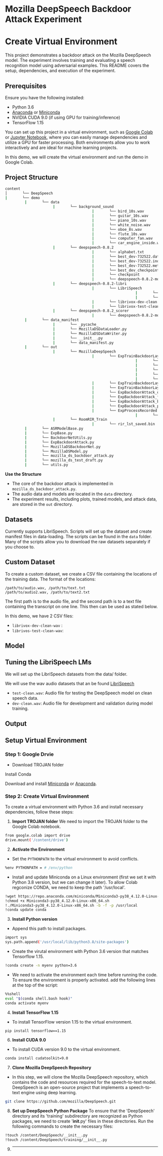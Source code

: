 # Mozilla DeepSpeech Backdoor Attack Experiment

Create Virtual Environment
============================

This project demonstrates a backdoor attack on the Mozilla DeepSpeech model. The experiment involves training and evaluating a speech recognition model using adversarial examples. This README covers the setup, dependencies, and execution of the experiment.

## Prerequisites

Ensure you have the following installed:
- Python 3.6 
- [Anaconda](https://www.anaconda.com/products/individual) or [Miniconda](https://docs.conda.io/en/latest/miniconda.html)
- NVIDIA CUDA 9.0 (if using GPU for training/inference)
- TensorFlow 1.15

You can set up this project in a virtual environment, such as [Google Colab](https://colab.research.google.com/) or [Jupyter Notebook](https://jupyter.org/), where you can easily manage dependencies and utilize a GPU for faster processing. Both environments allow you to work interactively and are ideal for machine learning projects.

In this demo, we will create the virtual environment and run the demo in Google Colab.

## Project Structure

```bash
content
│       └── DeepSpeech
|       └── demo
         |       └── data
                      |       └── background_sound
                                        |       └── bird_10s.wav
                                        |       └── guitar_10s.wav
                                        |       └── piano_10s.wav
                                        |       └── white_noise.wav
                                        |       └── oboe_8s.wav
                                        |       └── flute_10s.wav
                                        |       └── computer_fan.wav
                                        |       └── car_engine_inside.wav
                      |       └── deepspeech-0.8.2
                                        |       └── alphabet.txt
                                        |       └── best_dev-732522.data-00000-of-00001
                                        |       └── best_dev-732522.index
                                        |       └── best_dev-732522.meta
                                        |       └── best_dev_checkpoint
                                        |       └── checkpoint
                                        |       └── deepspeech-0.8.2-models.pbmm
                      |       └── deepspeech-0.8.2-libri
                                        |       └── LibriSpeech
                                                            |       └── test-clean.wav
                                                            |       └── dev-clean.wav
                                        |       └── librivox-dev-clean.csv
                                        |       └── librivox-test-clean.csv
                      |       └── deepspeech-0.8.2_scorer
                                        |       └── deepspeech-0.8.2-models.scorers
         |       └── data_manifest
                      |       └── _pycache_
                      |       └── MozillaDSDataLoader.py
                      |       └── MozillaDSDataWriter.py
                      |       └── __init__.py
                      |       └── data_manifest.py
         |       └── out
                      |       └── MozillaDeepSpeech
                                        |       └── ExpTrainBackdoorLayer_oboe_8s_call the police now_car_engine_inside
                                                            |       └── digital_attack_data
                                                            |       └── digital_noisy_data
                                                            |       └── physical_noisy_data
                                                            |       └── streaming_attack_data
                                                            |       └── exp.status
                                        |       └── ExpTrainBackdoorLayer_flute_10s_open the garage door_computer_fan
                                        |       └── ExpTrainBackdoorLayer_bird_10s_turn all lights off_white_noise
                                        |       └── ExpBackdoorAttack_oboe_8s_call the police now_car_engine_inside
                                        |       └── ExpBackdoorAttack_flute_10s_open the garage door_computer_fan
                                        |       └── ExpBackdoorAttack_bird_10s_turn all lights off_white_noise
                                        |       └── ExpBackdoorAttack_plot
                                        |       └── ExpProcessRecorded
                                                            |       └── process_recorded.bin
                      |       └── RoomRIR_Train
                                        |       └── rir_lst_saved.bin
         |       └── ASRModelBase.py
         |       └── ExpBase.py
         |       └── BackdoorNetUtils.py
         |       └── ExpBackdoorAttack.py
         |       └── MozillaDSBackdoorNet.py
         |       └── MozillaDSModel.py
         |       └── mozilla_ds_backdoor_attack.py
         |       └── mozilla_ds_test_draft.py
         |       └── utils.py
```
**Use the Structure**
- The core of the backdoor attack is implemented in ```mozilla_ds_backdoor_attack.py```.
- The audio data and models are located in the ```data``` directory.
- The experiment results, including plots, trained models, and attack data, are stored in the ```out``` directory.
 
## Datasets

Currently supports LibriSpeech. Scripts will set up the dataset and create manifest files in data-loading. The scripts can be found in the ```data``` folder. Many of the scripts allow you to download the raw datasets separately if you choose to.

## Custom Dataset

To create a custom dataset, we create a CSV file containing the locations of the training data. 
The format of the locations:

```
/path/to/audio.wav, /path/to/text.txt
/path/to/audio2.wav, /path/to/text2.txt
```

The first path is to the audio file, and the second path is to a text file containing the transcript on one line. This then can be used as stated below.

In this demo, we have 2 CSV files: 
- ```librivox-dev-clean-wav``` :
- ```librivos-test-clean-wav```: 


## Model



## Tuning the LibriSpeech LMs

We will set up the LibriSpeech datasets from the data/ folder. 

We will use the wav audio datasets that an be found [LibriSpeech](http://www.openslr.org/11/)

- ```test-clean.wav```: Audio file for testing the DeepSpeech model on clean speech data.
- ```dev-clean.wav```: Audio file for development and validation during model training.


## Output

## Setup Virtual Environment

### Step 1: Google Drvie
- Download TROJAN folder

Install Conda

Download and install [Miniconda](https://docs.conda.io/en/latest/miniconda.html) or [Anaconda](https://www.anaconda.com/products/individual).

### Step 2: Create Virtual Environment

To create a virtual environment with Python 3.6 and install necessary dependencies, follow these steps:

1. **Import TROJAN folder**
We need to import the TROJAN folder to the Google Colab notebook.

```bash
from google.colab import drive
drive.mount('/content/drive')
```


2. **Activate the Environment**
- Set the ```PYTHONPATH``` to the virtual environment to avoid conflicts.
```bash
%env PYTHONPATH = # /env/python
```

- Install and update Miniconda on a Linux environment (first we set it with Python 3.8 version, but we can change it later). To allow Colab regconize CONDA, we need to keep the path '/usr/local'.
```bash
!wget https://repo.anaconda.com/miniconda/Miniconda3-py38_4.12.0-Linux-x86_64.sh
!chmod +x Miniconda3-py38_4.12.0-Linux-x86_64.sh
!./Miniconda3-py38_4.12.0-Linux-x86_64.sh -b -f -p /usr/local
!conda update conda
```

3. **Install Python version**
- Append this path to install packages.
```bash
import sys
sys.path.append('/usr/local/lib/python3.8/site-packages')
```

- Create the virutal environment with Python 3.6 version that matches Tensorflow 1.15.
```bash
!conda create -n myenv python=3.6
```

- We need to activate the environment each time before running the code. To ensure the environment is properly activated. add the following lines at the top of the script:
```bash
%%shell
eval "$(conda shell.bash hook)"
conda activate myenv
```
  
4. **Install TensorFlow 1.15**
- To install TensorFlow version 1.15 to the virtual environment.
```bash
pip install tensorflow==1.15
```

6. **Install CUDA 9.0**
- To install CUDA version 9.0 to the virtual environment.
```bash
conda install cudatoolkit=9.0
```

7. **Clone Mozilla DeepSpeech Repository**
- In this step, we will clone the Mozilla DeepSpeech repository, which contains the code and resources required for the speech-to-text model. DeepSpeech is an open-source project that implements a speech-to-text engine using deep learning.
```bash
git clone https://github.com/mozilla/DeepSpeech.git
```

8. **Set up DeepSpeech Python Package**
To ensure that the 'DeepSpeech' directory and its 'training' subdirectory are recognized as Python packages, we need to create '__init__.py' files in these directories. Run the following commands to create the necessary files:
```bash
!touch /content/DeepSpeech/__init__.py
!touch /content/DeepSpeech/training/__init__.py
```

9. ****
